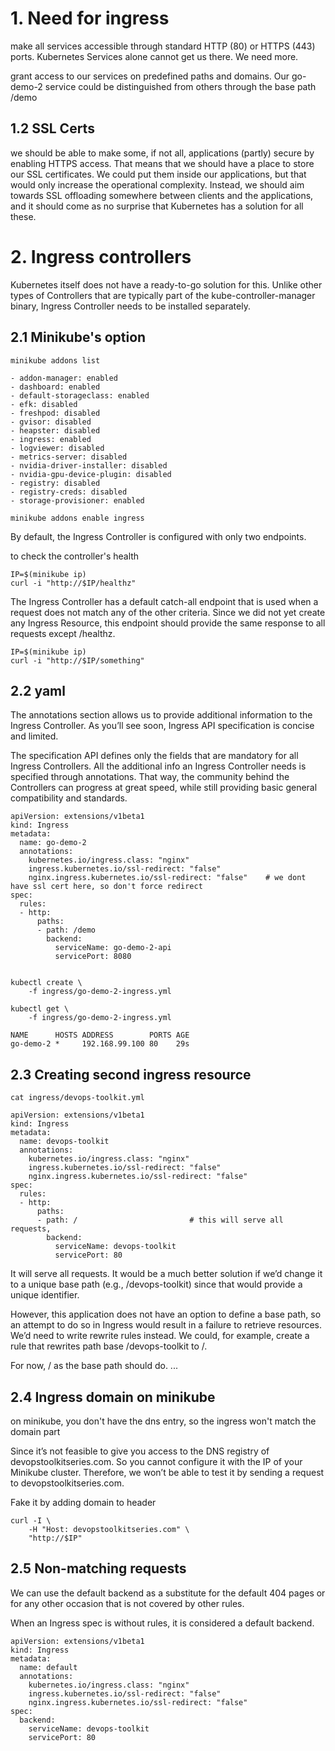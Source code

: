 # 1. Need for ingress 
make all services accessible through standard HTTP (80) or HTTPS (443) ports. Kubernetes Services alone cannot get us there. We need more.

grant access to our services on predefined paths and domains. Our go-demo-2 service could be distinguished from others through the base path /demo

## 1.2 SSL Certs
we should be able to make some, if not all, applications (partly) secure by enabling HTTPS access. That means that we should have a place to store our SSL certificates. We could put them inside our applications, but that would only increase the operational complexity. Instead, we should aim towards SSL offloading somewhere between clients and the applications, and it should come as no surprise that Kubernetes has a solution for all these.

# 2. Ingress controllers
Kubernetes itself does not have a ready-to-go solution for this. Unlike other types of Controllers that are typically part of the kube-controller-manager binary, Ingress Controller needs to be installed separately.

## 2.1 Minikube's option
```
minikube addons list

- addon-manager: enabled
- dashboard: enabled
- default-storageclass: enabled
- efk: disabled
- freshpod: disabled
- gvisor: disabled
- heapster: disabled
- ingress: enabled
- logviewer: disabled
- metrics-server: disabled
- nvidia-driver-installer: disabled
- nvidia-gpu-device-plugin: disabled
- registry: disabled
- registry-creds: disabled
- storage-provisioner: enabled

minikube addons enable ingress
```

By default, the Ingress Controller is configured with only two endpoints.

to check the controller's health
```
IP=$(minikube ip)
curl -i "http://$IP/healthz"
```

The Ingress Controller has a default catch-all endpoint that is used when a request does not match any of the other criteria. Since we did not yet create any Ingress Resource, this endpoint should provide the same response to all requests except /healthz.

```
IP=$(minikube ip)
curl -i "http://$IP/something"
```

## 2.2 yaml
The annotations section allows us to provide additional information to the Ingress Controller. As you’ll see soon, Ingress API specification is concise and limited.

The specification API defines only the fields that are mandatory for all Ingress Controllers. All the additional info an Ingress Controller needs is specified through annotations. That way, the community behind the Controllers can progress at great speed, while still providing basic general compatibility and standards.
```
apiVersion: extensions/v1beta1
kind: Ingress
metadata:
  name: go-demo-2
  annotations:
    kubernetes.io/ingress.class: "nginx"
    ingress.kubernetes.io/ssl-redirect: "false"
    nginx.ingress.kubernetes.io/ssl-redirect: "false"    # we dont have ssl cert here, so don't force redirect
spec:
  rules:
  - http:
      paths:
      - path: /demo
        backend:
          serviceName: go-demo-2-api
          servicePort: 8080


kubectl create \
    -f ingress/go-demo-2-ingress.yml

kubectl get \
    -f ingress/go-demo-2-ingress.yml

NAME      HOSTS ADDRESS        PORTS AGE
go-demo-2 *     192.168.99.100 80    29s
```

## 2.3 Creating second ingress resource
```
cat ingress/devops-toolkit.yml

apiVersion: extensions/v1beta1
kind: Ingress
metadata:
  name: devops-toolkit
  annotations:
    kubernetes.io/ingress.class: "nginx"
    ingress.kubernetes.io/ssl-redirect: "false"
    nginx.ingress.kubernetes.io/ssl-redirect: "false"
spec:
  rules:
  - http:
      paths:
      - path: /                         # this will serve all requests,
        backend:
          serviceName: devops-toolkit
          servicePort: 80
```
It will serve all requests. It would be a much better solution if we’d change it to a unique base path (e.g., /devops-toolkit) since that would provide a unique identifier.

However, this application does not have an option to define a base path, so an attempt to do so in Ingress would result in a failure to retrieve resources. We’d need to write rewrite rules instead. We could, for example, create a rule that rewrites path base /devops-toolkit to /.

For now, / as the base path should do.
...

## 2.4 Ingress domain on minikube
on minikube, you don't have the dns entry, so the ingress won't match the domain part

Since it’s not feasible to give you access to the DNS registry of devopstoolkitseries.com. So you cannot configure it with the IP of your Minikube cluster. Therefore, we won’t be able to test it by sending a request to devopstoolkitseries.com.

Fake it by adding domain to header
```
curl -I \
    -H "Host: devopstoolkitseries.com" \
    "http://$IP"
```

## 2.5 Non-matching requests
We can use the default backend as a substitute for the default 404 pages or for any other occasion that is not covered by other rules.

When an Ingress spec is without rules, it is considered a default backend.
```
apiVersion: extensions/v1beta1
kind: Ingress
metadata:
  name: default
  annotations:
    kubernetes.io/ingress.class: "nginx"
    ingress.kubernetes.io/ssl-redirect: "false"
    nginx.ingress.kubernetes.io/ssl-redirect: "false"
spec:
  backend:
    serviceName: devops-toolkit
    servicePort: 80
```
